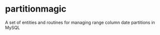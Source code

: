 partitionmagic
==============

A set of entities and routines for managing range column date partitions in MySQL
